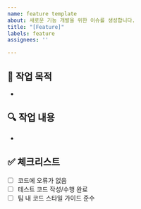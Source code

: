 ```yaml
---
name: feature template
about: 새로운 기능 개발을 위한 이슈를 생성합니다.
title: "[Feature]"
labels: feature
assignees: ''

---
```


## 📝 작업 목적
- 

## 🔍 작업 내용
- 

## ✅ 체크리스트
- [ ] 코드에 오류가 없음
- [ ] 테스트 코드 작성/수행 완료
- [ ] 팀 내 코드 스타일 가이드 준수
